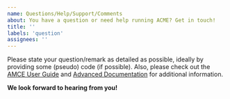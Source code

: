 ```yaml
---
name: Questions/Help/Support/Comments
about: You have a question or need help running ACME? Get in touch!
title: ''
labels: 'question'
assignees: ''
---
```

<!--
Copyright (c) 2023 Ernst Strüngmann Institute (ESI) for Neuroscience
in Cooperation with Max Planck Society
SPDX-License-Identifier: CC-BY-NC-SA-1.0
-->

Please state your question/remark as detailed as possible, ideally by
providing some (pseudo) code (if possible). Also, please check out the
[AMCE User Guide](https://esi-acme.readthedocs.io/en/latest/userguide.html)
and [Advanced Documentation](https://esi-acme.readthedocs.io/en/latest/advanced_usage.html)
for additional information.

**We look forward to hearing from you!**
